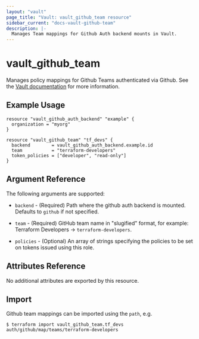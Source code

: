 ```yaml
---
layout: "vault"
page_title: "Vault: vault_github_team resource"
sidebar_current: "docs-vault-github-team"
description: |-
  Manages Team mappings for Github Auth backend mounts in Vault.
---
```


# vault\_github\_team

Manages policy mappings for Github Teams authenticated via Github. See the [Vault
documentation](https://www.vaultproject.io/docs/auth/github.html) for more
information.

## Example Usage

```hcl
resource "vault_github_auth_backend" "example" {
  organization = "myorg"
}

resource "vault_github_team" "tf_devs" {
  backend        = vault_github_auth_backend.example.id
  team           = "terraform-developers"
  token_policies = ["developer", "read-only"]
}
```

## Argument Reference

The following arguments are supported:

* `backend` - (Required) Path where the github auth backend is mounted. Defaults to `github`
  if not specified.

* `team` - (Required) GitHub team name in "slugified" format, for example: Terraform
  Developers -> `terraform-developers`.
  
* `policies` - (Optional) An array of strings specifying the policies to be set on tokens
  issued using this role.

## Attributes Reference

No additional attributes are exported by this resource.

## Import

Github team mappings can be imported using the `path`, e.g.

```
$ terraform import vault_github_team.tf_devs auth/github/map/teams/terraform-developers
```

